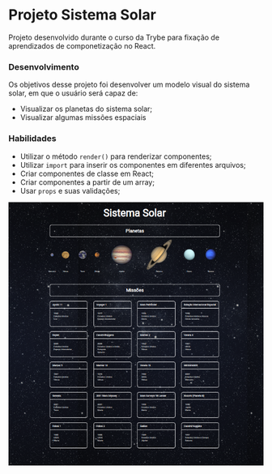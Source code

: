 # Projeto Sistema Solar


Projeto desenvolvido durante o curso da Trybe para fixação de aprendizados de componetização no React.

### Desenvolvimento

Os objetivos desse projeto foi desenvolver um modelo visual do sistema solar, em que o usuário será capaz de:

* Visualizar os planetas do sistema solar; 
* Visualizar algumas missões espaciais 


### Habilidades

* Utilizar o método ```render()``` para renderizar componentes;
* Utilizar ```import``` para inserir os componentes em diferentes arquivos;
* Criar componentes de classe em React;
* Criar componentes a partir de um array;
* Usar ```props``` e suas validações;


<img src="src/images/solar-system.png" alt="Solar System"/>
